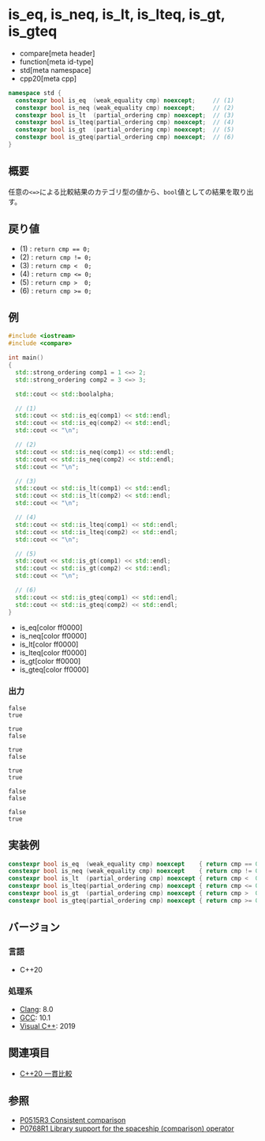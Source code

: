 # is_eq, is_neq, is_lt, is_lteq, is_gt, is_gteq

* compare[meta header]
* function[meta id-type]
* std[meta namespace]
* cpp20[meta cpp]

```cpp
namespace std {
  constexpr bool is_eq  (weak_equality cmp) noexcept;     // (1)
  constexpr bool is_neq (weak_equality cmp) noexcept;     // (2)
  constexpr bool is_lt  (partial_ordering cmp) noexcept;  // (3)
  constexpr bool is_lteq(partial_ordering cmp) noexcept;  // (4)
  constexpr bool is_gt  (partial_ordering cmp) noexcept;  // (5)
  constexpr bool is_gteq(partial_ordering cmp) noexcept;  // (6)
}
```

## 概要

任意の`<=>`による比較結果のカテゴリ型の値から、`bool`値としての結果を取り出す。

## 戻り値

- (1) : `return cmp == 0;`
- (2) : `return cmp != 0;`
- (3) : `return cmp <  0;`
- (4) : `return cmp <= 0;`
- (5) : `return cmp >  0;`
- (6) : `return cmp >= 0;`


## 例
```cpp example
#include <iostream>
#include <compare>

int main()
{
  std::strong_ordering comp1 = 1 <=> 2;
  std::strong_ordering comp2 = 3 <=> 3;

  std::cout << std::boolalpha;

  // (1)
  std::cout << std::is_eq(comp1) << std::endl;
  std::cout << std::is_eq(comp2) << std::endl;
  std::cout << "\n";

  // (2)
  std::cout << std::is_neq(comp1) << std::endl;
  std::cout << std::is_neq(comp2) << std::endl;
  std::cout << "\n";

  // (3)
  std::cout << std::is_lt(comp1) << std::endl;
  std::cout << std::is_lt(comp2) << std::endl;
  std::cout << "\n";

  // (4)
  std::cout << std::is_lteq(comp1) << std::endl;
  std::cout << std::is_lteq(comp2) << std::endl;
  std::cout << "\n";

  // (5)
  std::cout << std::is_gt(comp1) << std::endl;
  std::cout << std::is_gt(comp2) << std::endl;
  std::cout << "\n";

  // (6)
  std::cout << std::is_gteq(comp1) << std::endl;
  std::cout << std::is_gteq(comp2) << std::endl;
}
```
* is_eq[color ff0000]
* is_neq[color ff0000]
* is_lt[color ff0000]
* is_lteq[color ff0000]
* is_gt[color ff0000]
* is_gteq[color ff0000]

### 出力
```
false
true

true
false

true
false

true
true

false
false

false
true
```


## 実装例
```cpp
constexpr bool is_eq  (weak_equality cmp) noexcept    { return cmp == 0; }
constexpr bool is_neq (weak_equality cmp) noexcept    { return cmp != 0; }
constexpr bool is_lt  (partial_ordering cmp) noexcept { return cmp <  0; }
constexpr bool is_lteq(partial_ordering cmp) noexcept { return cmp <= 0; }
constexpr bool is_gt  (partial_ordering cmp) noexcept { return cmp >  0; }
constexpr bool is_gteq(partial_ordering cmp) noexcept { return cmp >= 0; }
```

## バージョン
### 言語
- C++20

### 処理系
- [Clang](/implementation.md#clang): 8.0
- [GCC](/implementation.md#gcc): 10.1
- [Visual C++](/implementation.md#visual_cpp): 2019

## 関連項目

- [C++20 一貫比較](/lang/cpp20/consistent_comparison.md)

## 参照

- [P0515R3 Consistent comparison](http://wg21.link/p0515)
- [P0768R1 Library support for the spaceship (comparison) operator](http://wg21.link/p0768)